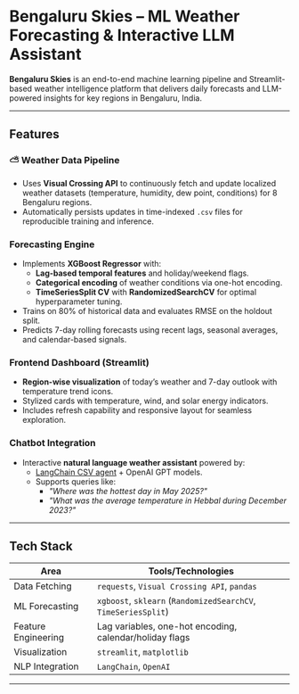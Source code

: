# Bengaluru Skies – ML Weather Forecasting & Interactive LLM Assistant

**Bengaluru Skies** is an end-to-end machine learning pipeline and Streamlit-based weather intelligence platform that delivers daily forecasts and LLM-powered insights for key regions in Bengaluru, India.

---

## Features

### ⛅ Weather Data Pipeline
- Uses **Visual Crossing API** to continuously fetch and update localized weather datasets (temperature, humidity, dew point, conditions) for 8 Bengaluru regions.
- Automatically persists updates in time-indexed `.csv` files for reproducible training and inference.

### Forecasting Engine
- Implements **XGBoost Regressor** with:
  - **Lag-based temporal features** and holiday/weekend flags.
  - **Categorical encoding** of weather conditions via one-hot encoding.
  - **TimeSeriesSplit CV** with **RandomizedSearchCV** for optimal hyperparameter tuning.
- Trains on 80% of historical data and evaluates RMSE on the holdout split.
- Predicts 7-day rolling forecasts using recent lags, seasonal averages, and calendar-based signals.

### Frontend Dashboard (Streamlit)
- **Region-wise visualization** of today’s weather and 7-day outlook with temperature trend icons.
- Stylized cards with temperature, wind, and solar energy indicators.
- Includes refresh capability and responsive layout for seamless exploration.

### Chatbot Integration
- Interactive **natural language weather assistant** powered by:
  - [LangChain CSV agent](https://docs.langchain.com/docs/integrations/tools/csv) + OpenAI GPT models.
  - Supports queries like:
    - _"Where was the hottest day in May 2025?"_
    - _"What was the average temperature in Hebbal during December 2023?"_

---

## Tech Stack

| Area | Tools/Technologies |
|------|--------------------|
| Data Fetching | `requests`, `Visual Crossing API`, `pandas` |
| ML Forecasting | `xgboost`, `sklearn` (`RandomizedSearchCV`, `TimeSeriesSplit`) |
| Feature Engineering | Lag variables, one-hot encoding, calendar/holiday flags |
| Visualization | `streamlit`, `matplotlib` |
| NLP Integration | `LangChain`, `OpenAI` |


---


